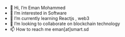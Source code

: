 - 👋 Hi, I’m Eman Mohammed
- 👀 I’m interested in Software 
- 🌱 I’m currently learning Reactjs , web3
- 💞️ I’m looking to collaborate on blockchain technology
- 📫 How to reach me eman[at]smart.sd

<!---
emoCode011/emoCode011 is a ✨ special ✨ repository because its `README.md` (this file) appears on your GitHub profile.
You can click the Preview link to take a look at your changes.
--->
